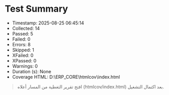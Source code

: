 # Test Summary
- Timestamp: 2025-08-25 06:45:14
- Collected: 14
- Passed: 5
- Failed: 0
- Errors: 8
- Skipped: 1
- XFailed: 0
- XPassed: 0
- Warnings: 0
- Duration (s): None
- Coverage HTML: D:\ERP_CORE\htmlcov\index.html

> افتح تقرير التغطية من المسار أعلاه (htmlcov/index.html) بعد اكتمال التشغيل.